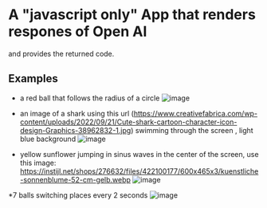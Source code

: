# A "javascript only" App that renders respones of Open AI

and provides the returned code.

## Examples

* a red ball that follows the radius of a circle
![image](https://github.com/true-gler/gptrender/assets/11291277/a649f7bd-9344-44d3-8b3f-a2078b2242ae)

* an image of a shark using this url (https://www.creativefabrica.com/wp-content/uploads/2022/09/21/Cute-shark-cartoon-character-icon-design-Graphics-38962832-1.jpg) swimming through the screen , light blue background
![image](https://github.com/true-gler/gptrender/assets/11291277/50ac258f-d072-470c-8704-3e0de93a07a6)


* yellow sunflower jumping in sinus waves in the center of the screen, use this image: https://instijl.net/shops/276632/files/422100177/600x465x3/kuenstliche-sonnenblume-52-cm-gelb.webp
![image](https://github.com/true-gler/gptrender/assets/11291277/39b26798-d661-480a-811f-a92743d81ecf)

*7 balls switching places every 2 seconds
![image](https://github.com/true-gler/gptrender/assets/11291277/28c360f7-3168-4c5d-950b-81f48376d32a)
